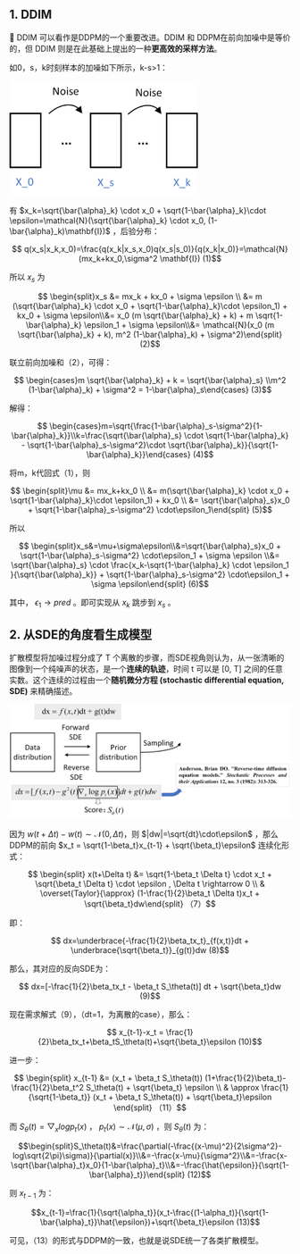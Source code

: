 ## 1. DDIM

:rocket: DDIM 可以看作是DDPM的一个重要改进。DDIM 和 DDPM在前向加噪中是等价的，但 DDIM 则是在此基础上提出的一种**更高效的采样方法**。

如0，s，k时刻样本的加噪如下所示，k-s>1：

<img src="images/ddim.png" alt="ddim" style="zoom:33%;" />

有 $x_k=\sqrt{\bar{\alpha}_k} \cdot x_0 + \sqrt{1-\bar{\alpha}_k}\cdot \epsilon=\mathcal{N}(\sqrt{\bar{\alpha}_k} \cdot x_0, (1-\bar{\alpha}_k)\mathbf{I})$ ，后验分布：

```math
​								 q(x_s|x_k,x_0)=\frac{q(x_k|x_s,x_0)q(x_s|s_0)}{q(x_k|x_0)}=\mathcal{N}(mx_k+kx_0,\sigma^2 \mathbf{I})    							(1)
```
所以 $x_s$ 为

```math
 \begin{split}x_s &= mx_k + kx_0 + \sigma \epsilon \\ &= m (\sqrt{\bar{\alpha}_k} \cdot x_0 + \sqrt{1-\bar{\alpha}_k}\cdot \epsilon_1) + kx_0 + \sigma \epsilon\\&= x_0 (m \sqrt{\bar{\alpha}_k} + k) + m \sqrt{1-\bar{\alpha}_k} \epsilon_1 + \sigma \epsilon\\&= \mathcal{N}(x_0 (m \sqrt{\bar{\alpha}_k} + k), m^2 (1-\bar{\alpha}_k) + \sigma^2)\end{split}   (2)
```

联立前向加噪和（2），可得：

```math
​	\begin{cases}m \sqrt{\bar{\alpha}_k} + k = \sqrt{\bar{\alpha}_s} \\m^2 (1-\bar{\alpha}_k) + \sigma^2 = 1-\bar{\alpha}_s\end{cases}					(3)
```

解得：

```math
​	\begin{cases}m=\sqrt{\frac{1-\bar{\alpha}_s-\sigma^2}{1-\bar{\alpha}_k}}\\k=\frac{\sqrt{\bar{\alpha}_s} \cdot \sqrt{1-\bar{\alpha}_k} - \sqrt{1-\bar{\alpha}_s-\sigma^2}\cdot \sqrt{\bar{\alpha}_k}}{\sqrt{1-\bar{\alpha}_k}}\end{cases}					(4)
```

将m，k代回式（1），则

```math
	\begin{split}\mu &= mx_k+kx_0 \\ &= m(\sqrt{\bar{\alpha}_k} \cdot x_0 + \sqrt{1-\bar{\alpha}_k}\cdot \epsilon_1) + kx_0 \\ &= \sqrt{\bar{\alpha}_s}x_0 + \sqrt{1-\bar{\alpha}_s-\sigma^2} \cdot\epsilon_1\end{split}						 (5)
```

所以

```math
	\begin{split}x_s&=\mu+\sigma\epsilon\\&=\sqrt{\bar{\alpha}_s}x_0 + \sqrt{1-\bar{\alpha}_s-\sigma^2} \cdot\epsilon_1 + \sigma \epsilon \\&= \sqrt{\bar{\alpha}_s} \cdot \frac{x_k-\sqrt{1-\bar{\alpha}_k} \cdot \epsilon_1 }{\sqrt{\bar{\alpha}_k}} + \sqrt{1-\bar{\alpha}_s-\sigma^2} \cdot\epsilon_1 + \sigma \epsilon\end{split}        (6)
```

其中， $\epsilon_1\rightarrow pred$ 。即可实现从 $x_k$ 跳步到 $x_s$ 。



## 2. 从SDE的角度看生成模型

扩散模型将加噪过程分成了 T 个离散的步骤，而SDE视角则认为，从一张清晰的图像到一个纯噪声的状态，是一个**连续的轨迹**，时间 t 可以是 [0, T] 之间的任意实数。这个连续的过程由一个**随机微分方程 (stochastic differential equation, SDE)** 来精确描述。

![SDE](images/SDE.png)

因为 $w(t+\Delta t)-w(t) \sim \mathcal{N}(0,\Delta t)$，则 $|dw|=\sqrt{dt}\cdot\epsilon$ ，那么DDPM的前向 $x_t = \sqrt{1-\beta_t}x_{t-1} + \sqrt{\beta_t}\epsilon$ 连续化形式：

```math
​	\begin{split} x(t+\Delta t) &= \sqrt{1-\beta_t \Delta t} \cdot x_t + \sqrt{\beta_t \Delta t} \cdot \epsilon , \Delta t \rightarrow 0 \\ & \overset{Taylor}{\approx} (1-\frac{1}{2}\beta_t \Delta t)x_t + \sqrt{\beta_t}dw\end{split}       		    （7）
```

即：
```math
	dx=\underbrace{-\frac{1}{2}\beta_tx_t}_{f(x,t)}dt + \underbrace{\sqrt{\beta_t}}_{g(t)}dw   												 (8)
```
那么，其对应的反向SDE为：
```math
​	dx=[-\frac{1}{2}\beta_tx_t - \beta_t S_\theta(t)] dt + \sqrt{\beta_t}dw        				    (9)
```
现在需求解式（9），（dt=1，为离散的case），那么：
```math
​	x_{t-1}-x_t = \frac{1}{2}\beta_tx_t+\beta_tS_\theta(t)+\sqrt{\beta_t}\epsilon				(10)
```
进一步：
```math
​	\begin{split} x_{t-1} &= (x_t + \beta_t S_\theta(t)) (1+\frac{1}{2}\beta_t)-\frac{1}{2}\beta_t^2 S_\theta(t) + \sqrt{\beta_t} \epsilon \\ & \approx \frac{1}{\sqrt{1-\beta_t}} (x_t + \beta_t S_\theta(t)) + \sqrt{\beta_t}\epsilon \end{split}  （11）
```
而 $S_\theta(t)=\bigtriangledown_xlogp_t(x)$ ， $p_t(x)\sim\mathcal{N}(\mu, \sigma)$ ，则 $S_\theta(t)$ 为：
```math
\begin{split}S_\theta(t)&=\frac{\partial(-\frac{(x-\mu)^2}{2\sigma^2}- log\sqrt{2\pi}\sigma)}{\partial(x)}\\&=-\frac{x-\mu}{\sigma^2}\\&=-\frac{x-\sqrt{\bar{\alpha}_t}x_0}{1-\bar{\alpha}_t}\\&=-\frac{\hat{\epsilon}}{\sqrt{1-\bar{\alpha}_t}}\end{split}          (12)
```
则 $x_{t-1}$ 为：
```math
x_{t-1}=\frac{1}{\sqrt{\alpha_t}}(x_t-\frac{(1-\alpha_t)}{\sqrt{1-\bar{\alpha}_t}}\hat{\epsilon})+\sqrt{\beta_t}\epsilon (13)
```
可见，（13）的形式与DDPM的一致，也就是说SDE统一了各类扩散模型。


